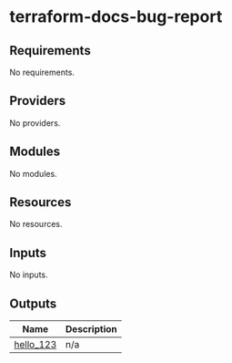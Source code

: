 # terraform-docs-bug-report
<!-- BEGIN_TF_DOCS -->
## Requirements

No requirements.

## Providers

No providers.

## Modules

No modules.

## Resources

No resources.

## Inputs

No inputs.

## Outputs

| Name | Description |
|------|-------------|
| <a name="output_hello_123"></a> [hello\_123](#output\_hello\_123) | n/a |
<!-- END_TF_DOCS -->